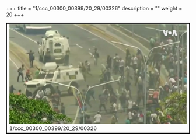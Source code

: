 +++
title = "1/ccc_00300_00399/20_29/00326"
description = ""
weight = 20
+++

<table style="border:2px solid black;max-width:800px;max-height:800px;" 
><tr><td>
<img class="center-fit-jpg"
src="/jpg_/aaa_20190430_NxaOmWaI8sI_00325.jpg">
1/ccc_00300_00399/20_29/00326
</img></td></tr></table>
